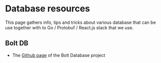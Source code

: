 # Database resources

This page gathers info, tips and tricks about various database that can be use together with to Go / Protobuf / React.js stack that we use.

## Bolt DB
- The [Github page](https://github.com/boltdb/bolt) of the Bolt Database project
